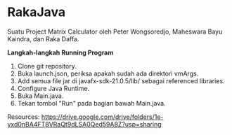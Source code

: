 # RakaJava
Suatu Project Matrix Calculator oleh Peter Wongsoredjo, Maheswara Bayu Kaindra, dan Raka Daffa.

**Langkah-langkah Running Program**
1. Clone git repository.
2. Buka launch.json, periksa apakah sudah ada direktori vmArgs.
3. Add semua file jar di javafx-sdk-21.0.5/lib/ sebagai referenced libraries.
4. Configure Java Runtime.
5. Buka Main.java.
6. Tekan tombol "Run" pada bagian bawah Main.java.

Resources: https://drive.google.com/drive/folders/1e-yxd0nBA4FT8VRaQt9dLSA0Qed59A8Z?usp=sharing

